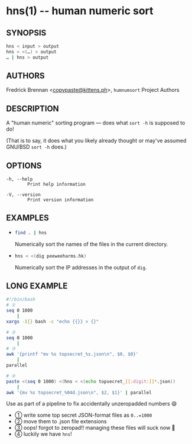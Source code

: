 hns(1) -- human numeric sort
============================

## SYNOPSIS

```bash
hns < input > output
hns < <(…) > output
… | hns > output
```

## AUTHORS

Fredrick Brennan &lt;copypaste@kittens.ph&gt;, `humnumsort` Project Authors

## DESCRIPTION

A "human numeric" sorting program — does what `sort -h` is supposed to do!

(That is to say, it does what you likely already thought or may've assumed
GNU/BSD `sort -h` does.)


## OPTIONS
    -h, --help
            Print help information

    -V, --version
            Print version information

## EXAMPLES

*
    ```bash
    find . | hns
    ```
    Numerically sort the names of the files in the current directory.

*
    ```bash
    hns < <(dig peeweeharms.hk)
    ```
    Numerically sort the IP addresses in the output of `dig`.

## LONG EXAMPLE

```bash
#!/bin/bash
# ①
seq 0 1000
    |
xargs -I{} bash -c "echo {{}} > {}"

# ②
seq 0 1000
    |
# ③
awk '{printf "mv %s topsecret_%s.json\n", $0, $0}'
    |
parallel

# ④
paste <(seq 0 1000) <(hns < <(echo topsecret_[[:digit:]]*.json))
    |
awk '{mv %s topsecret_%04d.json\n", $2, $1}' | parallel
```

Use as part of a pipeline to fix accidentally unzeropadded numbers 😄

- ① write some top secret JSON-format files as `0..=1000`
- ② move them to .json file extensions
- ③ oops! forgot to zeropad!! managing these files will suck now 🙁
- ④ luckily we have `hns`!
